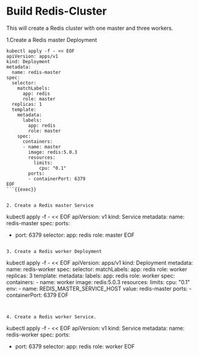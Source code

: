 # Build Redis-Cluster

This will create a Redis cluster with one master and three workers. 

1.Create a Redis master Deployment

```
kubectl apply -f - << EOF
apiVersion: apps/v1
kind: Deployment
metadata:
  name: redis-master
spec:
  selector:
    matchLabels:
      app: redis
      role: master
  replicas: 1
  template:
    metadata:
      labels:
        app: redis
        role: master
    spec:
      containers:
      - name: master
        image: redis:5.0.3
        resources:
          limits:
            cpu: "0.1"
        ports:
        - containerPort: 6379
EOF
```{{exec}}


2. Create a Redis master Service

```
kubectl apply -f - << EOF
apiVersion: v1
kind: Service
metadata:
  name: redis-master
spec:
  ports:
  - port: 6379
  selector:
    app: redis
    role: master
EOF
```{{exec}}

3. Create a Redis worker Deployment

```
kubectl apply -f - << EOF
apiVersion: apps/v1
kind: Deployment
metadata:
  name: redis-worker
spec:
  selector:
    matchLabels:
      app: redis
      role: worker
  replicas: 3
  template:
    metadata:
      labels:
        app: redis
        role: worker
    spec:
      containers:
      - name: worker
        image: redis:5.0.3
        resources:
          limits:
            cpu: "0.1"
        env:
        - name: REDIS_MASTER_SERVICE_HOST
          value: redis-master
        ports:
        - containerPort: 6379
EOF
```{{exec}}


4. Create a Redis worker Service.
```
kubectl apply -f - << EOF
apiVersion: v1
kind: Service
metadata:
  name: redis-worker
spec:
  ports:
  - port: 6379
  selector:
    app: redis
    role: worker
EOF
```{{exec}}


